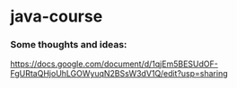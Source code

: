 # java-course

### Some thoughts and ideas:
https://docs.google.com/document/d/1qjEm5BESUdOF-FgURtaQHjoUhLGOWyuqN2BSsW3dV1Q/edit?usp=sharing 
